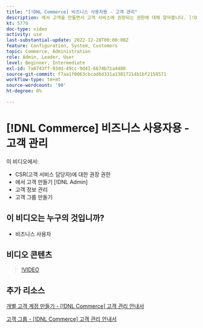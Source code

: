 ```yaml
---
title: "[!DNL Commerce] 비즈니스 사용자용 - 고객 관리"
description: 에서 고객을 만들면서 고객 서비스에 권장되는 권한에 대해 알아봅니다. [!DNL Admin], 고객 정보 관리 및 고객 그룹 생성.
kt: 5779
doc-type: video
activity: use
last-substantial-update: 2022-12-28T00:00:00Z
feature: Configuration, System, Customers
topic: Commerce, Administration
role: Admin, Leader, User
level: Beginner, Intermediate
exl-id: 7a0743ff-03dd-49cc-9d41-6674b71a4480
source-git-commit: f7aa1f0063cbcad6d331a13817214b1bf2158571
workflow-type: tm+mt
source-wordcount: '90'
ht-degree: 0%

---
```


# [!DNL Commerce] 비즈니스 사용자용 - 고객 관리

이 비디오에서:

- CSR(고객 서비스 담당자)에 대한 권장 권한
- 에서 고객 만들기 [!DNL Admin]
- 고객 정보 관리
- 고객 그룹 만들기

## 이 비디오는 누구의 것입니까?

- 비즈니스 사용자

## 비디오 콘텐츠

>[!VIDEO](https://video.tv.adobe.com/v/36189?quality=12&learn=on)

## 추가 리소스

[개별 고객 계정 만들기 - [!DNL Commerce] 고객 관리 안내서](https://experienceleague.adobe.com/docs/commerce-admin/customers/customer-accounts/account-create.html)

[고객 그룹 - [!DNL Commerce] 고객 관리 안내서](https://experienceleague.adobe.com/docs/commerce-admin/customers/customers-menu/customer-groups.html)
